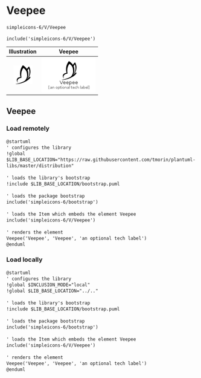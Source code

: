 # Veepee


```text
simpleicons-6/V/Veepee
```

```text
include('simpleicons-6/V/Veepee')
```



| Illustration | Veepee |
| :---: | :---: |
| ![illustration for Illustration](../../simpleicons-6/V/Veepee.png) | ![illustration for Veepee](../../simpleicons-6/V/Veepee.Local.png) |




## Veepee

### Load remotely
```plantuml
@startuml
' configures the library
!global $LIB_BASE_LOCATION="https://raw.githubusercontent.com/tmorin/plantuml-libs/master/distribution"

' loads the library's bootstrap
!include $LIB_BASE_LOCATION/bootstrap.puml

' loads the package bootstrap
include('simpleicons-6/bootstrap')

' loads the Item which embeds the element Veepee
include('simpleicons-6/V/Veepee')

' renders the element
Veepee('Veepee', 'Veepee', 'an optional tech label')
@enduml
```

### Load locally
```plantuml
@startuml
' configures the library
!global $INCLUSION_MODE="local"
!global $LIB_BASE_LOCATION="../.."

' loads the library's bootstrap
!include $LIB_BASE_LOCATION/bootstrap.puml

' loads the package bootstrap
include('simpleicons-6/bootstrap')

' loads the Item which embeds the element Veepee
include('simpleicons-6/V/Veepee')

' renders the element
Veepee('Veepee', 'Veepee', 'an optional tech label')
@enduml
```

